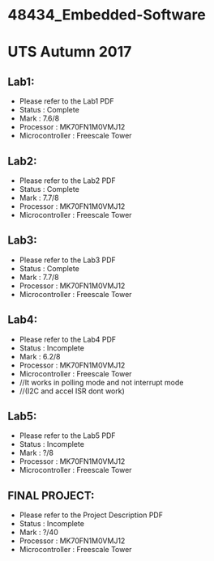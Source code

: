 # 48434_Embedded-Software
# UTS Autumn 2017

## Lab1:

  * Please refer to the Lab1 PDF
  * Status          : Complete
  * Mark            : 7.6/8
  * Processor       : MK70FN1M0VMJ12
  * Microcontroller : Freescale Tower
  
## Lab2:

  * Please refer to the Lab2 PDF
  * Status          : Complete
  * Mark            : 7.7/8
  * Processor       : MK70FN1M0VMJ12
  * Microcontroller : Freescale Tower

## Lab3:

  * Please refer to the Lab3 PDF
  * Status          : Complete
  * Mark            : 7.7/8
  * Processor       : MK70FN1M0VMJ12
  * Microcontroller : Freescale Tower


## Lab4:

  * Please refer to the Lab4 PDF
  * Status          : Incomplete
  * Mark            : 6.2/8 
  * Processor       : MK70FN1M0VMJ12
  * Microcontroller : Freescale Tower
  * //It works in polling mode and not interrupt mode
  * //(I2C and accel ISR dont work)

## Lab5:

  * Please refer to the Lab5 PDF
  * Status          : Incomplete
  * Mark            : ?/8
  * Processor       : MK70FN1M0VMJ12
  * Microcontroller : Freescale Tower
  
## FINAL PROJECT:

  * Please refer to the Project Description PDF
  * Status          : Incomplete
  * Mark            : ?/40
  * Processor       : MK70FN1M0VMJ12
  * Microcontroller : Freescale Tower
    
